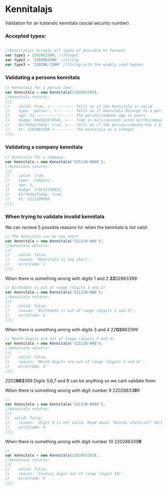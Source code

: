 # Kennitalajs

Validation for an Icelandic kennitala (social security number)

### Accepted types:

```javascript

//Kennitalajs accepts all types of possible kt formats
var type1 = 2202863399; //Integer
var type2 = '2202863399' //String
var type3 = '220286-3399' //String with the widely used hyphen

```

### Validating a persons kennitala
```javascript
// Kennitala for a person (me):
var kennitala = new Kennitala(2202863399);
//kennitala returns:
//{
//    valid: true, <----------- Tells us if the kennitala is valid
//    type: 'person', <-------- Tells us if kennitala belongs to a person or a company
//    age: 22, <--------------- The person/company age in years
//    msAge: 694383374545, <--- Time in milliseconds since birth/company was founded
//    birthdayToday: true, <--- Tells us if the person/company has a birthday today
//    kt: 2202863399 <--------- The kennitala as a integer
//};
```

### Validating a company kennitala
```javascript
// Kennitala for a company:
var kennitala = new Kennitala('521110-0660');
//kennitala returns:
//{
//    valid: true,
//    type: 'company',
//    age: 5,
//    msAge: 174515150922,
//    birthdayToday: true,
//    kt: 5211100660
//};
```

### When trying to validate invalid kennitala

We can recieve 5 possible reasons for when the kennitala is not valid:

```javascript
// The kennitala can be too short
var kennitala = new Kennitala('521110-066');
//kennitala returns:
//{
//    valid: false,
//    reason: 'Kennitala is too short',
//    errorCode: 1
//};
```

When there is something wrong with digits 1 and 2
**22**02863399:
```javascript
// Birthdate is out of range (digits 1 and 2)
var kennitala = new Kennitala('521110-066');
//kennitala returns:
//{
//    valid: false,
//    reason: 'Birthdate is out of range (digits 1 and 2)',
//    errorCode: 2
//};
```

When there is something wrong with digits 3 and 4
22**02**863399
```javascript
// Month digits are out of range (digits 3 and 4)
var kennitala = new Kennitala('521110-066');
//kennitala returns:
//{
//    valid: false,
//    reason: 'Month digits are out of range (digits 3 and 4)',
//    errorCode: 3
//};
```

2202**863**399
Digits 5,6,7 and 8 can be anything so we cant validate them


When there is something wrong with digit number 9
22028633**9**9

```javascript
// 
var kennitala = new Kennitala('521110-0660');
//kennitala returns:
//{
//  valid: false,
//    reason: 'Digit 9 is not valid. Read about "Níundi stafurinn" here: https://is.wikipedia.org/wiki/Kennitala',
//    errorCode: 4
//};

```

When there is something wrong with digit number 10
220286339**9**

```javascript
// 
var kennitala = new Kennitala(2202863393);
//kennitala returns:
//{
//    valid: false,
//    reason: 'Century digit out of range (digit 10)',
//    errorCode: 5
//};

```